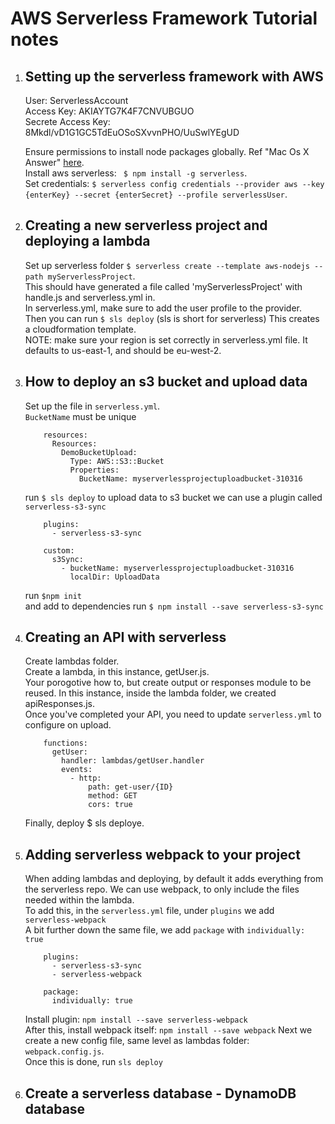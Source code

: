 # AWS Serverless Framework Tutorial notes

1. ## Setting up the serverless framework with AWS

	User: ServerlessAccount <br/>
	Access Key: AKIAYTG7K4F7CNVUBGUO <br/>
	Secrete Access Key: 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 <br/>

	Ensure permissions to install node packages globally. Ref "Mac Os X Answer" [here](https://stackoverflow.com/questions/33725639/npm-install-g-less-does-not-work-eacces-permission-denied). <br/>
	Install aws serverless: ` $ npm install -g serverless`.<br/>
	Set credentials: `$ serverless config credentials --provider aws --key {enterKey} --secret {enterSecret} --profile serverlessUser`.


2. ## Creating a new serverless project and deploying a lambda

	Set up serverless folder  `$ serverless create --template aws-nodejs --path myServerlessProject`. <br/>
	This should have generated a file called 'myServerlessProject' with handle.js and serverless.yml in. <br/>
	In serverless.yml, make sure to add the user profile to the provider. <br/>
	Then you can run `$ sls deploy` (sls is short for serverless) This creates a cloudformation template. <br/>
	NOTE: make sure your region is set correctly in serverless.yml file. It defaults to us-east-1, and should be eu-west-2. <br/>


3. ## How to deploy an s3 bucket and upload data

	Set up the file in `serverless.yml`. <br/>
    `BucketName` must be unique <br/>
    ```
		resources:
		  Resources:
		    DemoBucketUpload:
		      Type: AWS::S3::Bucket
		      Properties:
		        BucketName: myserverlessprojectuploadbucket-310316
    ```       
	run `$ sls deploy` to upload data to s3 bucket we can use a plugin called `serverless-s3-sync` <br/>
    ```
		plugins:
		  - serverless-s3-sync

		custom:
		  s3Sync:
		    - bucketName: myserverlessprojectuploadbucket-310316
		      localDir: UploadData
    ```
	run `$npm init` <br/>
	and add to dependencies run `$ npm install --save serverless-s3-sync` <br/>


4. ## Creating an API with serverless

	Create lambdas folder. <br/>
	Create a lambda, in this instance, getUser.js. <br/>
	Your porogotive how to, but create output or responses module to be reused. In this instance, inside the lambda folder, we created apiResponses.js. <br/>
	Once you've completed your API, you need to update `serverless.yml` to configure on upload. <br/>
    ```
		functions:
		  getUser:
		    handler: lambdas/getUser.handler
		    events:
		      - http:
		          path: get-user/{ID}
		          method: GET
		          cors: true
    ```
	Finally, deploy $ sls deploye. <br/>


5. ## Adding serverless webpack to your project

	When adding lambdas and deploying, by default it adds everything from the serverless repo. We can use webpack, to only include the files needed within the lambda. <br/>
    To add this, in the `serverless.yml` file, under `plugins` we add `serverless-webpack` <br/>
    A bit further down the same file, we add `package` with `individually: true` <br/>

    ```
        plugins:
          - serverless-s3-sync
          - serverless-webpack

        package:
          individually: true
    ```

    Install plugin: `npm install --save serverless-webpack` <br/>
    After this, install webpack itself: `npm install --save webpack`
    Next we create a new config file, same level as lambdas folder: `webpack.config.js`. <br/>
    Once this is done, run `sls deploy` <br/>

6. ## Create a serverless database - DynamoDB database

